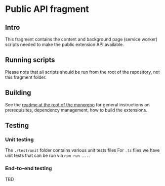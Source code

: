 # Public API fragment

## Intro

This fragment contains the content and background page (service worker) scripts needed to
make the public extension API available.

## Running scripts

Please note that all scripts should be run from the root of the repository, not
this fragment folder.

## Building

See the [readme at the root of the monorepo](../../README.md) for general
instructions on prerequisites, dependency management, how to build the
extensions.

## Testing

### Unit testing

The `./test/unit` folder contains various unit tests files
For `.ts` files we have unit tests that can be run via
`npm run ...`.

### End-to-end testing

TBD
